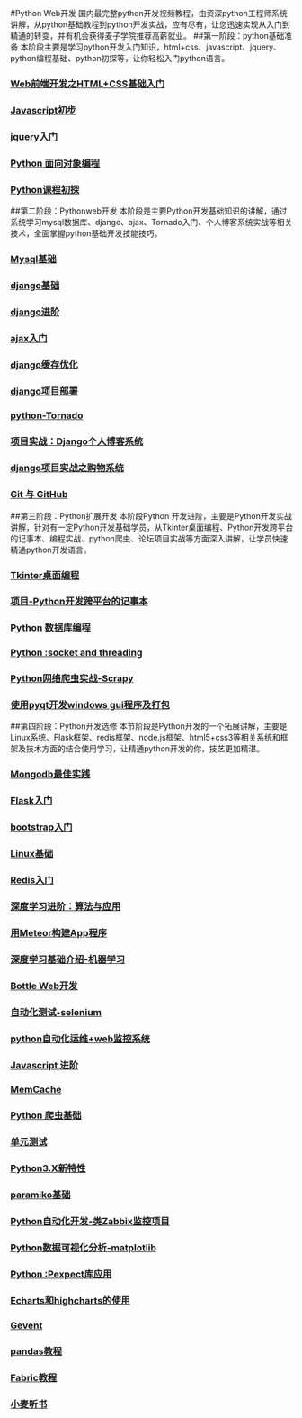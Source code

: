 #Python Web开发
  国内最完整python开发视频教程，由资深python工程师系统讲解，从python基础教程到python开发实战，应有尽有，让您迅速实现从入门到精通的转变，并有机会获得麦子学院推荐高薪就业。
##第一阶段：python基础准备
  本阶段主要是学习python开发入门知识，html+css、javascript、jquery、python编程基础、python初探等，让你轻松入门python语言。
### [Web前端开发之HTML+CSS基础入门](http://www.maiziedu.com/course/425/)
### [Javascript初步](http://www.maiziedu.com/course/302/)
### [jquery入门](http://www.maiziedu.com/course/303/)
### [Python 面向对象编程](http://www.maiziedu.com/course/545/)
### [Python课程初探](http://www.maiziedu.com/course/393/)
##第二阶段：Pythonweb开发
  本阶段是主要Python开发基础知识的讲解，通过系统学习mysql数据库、django、ajax、Tornado入门、个人博客系统实战等相关技术，全面掌握python基础开发技能技巧。
### [Mysql基础](http://www.maiziedu.com/course/306/)
### [django基础](http://www.maiziedu.com/course/307/)
### [django进阶](http://www.maiziedu.com/course/308/)
### [ajax入门](http://www.maiziedu.com/course/305/)
### [django缓存优化](http://www.maiziedu.com/course/311/)
### [django项目部署](http://www.maiziedu.com/course/310/)
### [python-Tornado](http://www.maiziedu.com/course/314/)
### [项目实战：Django个人博客系统](http://www.maiziedu.com/course/309/)
### [django项目实战之购物系统](http://www.maiziedu.com/course/544/)
### [Git 与 GitHub](http://www.maiziedu.com/course/782/)
##第三阶段：Python扩展开发
  本阶段Python 开发进阶，主要是Python开发实战讲解，针对有一定Python开发基础学员，从Tkinter桌面编程、Python开发跨平台的记事本、编程实战、python爬虫、论坛项目实战等方面深入讲解，让学员快速精通python开发语言。
### [Tkinter桌面编程](http://www.maiziedu.com/course/457/)
### [项目-Python开发跨平台的记事本](http://www.maiziedu.com/course/460/)
### [Python 数据库编程](http://www.maiziedu.com/course/573/)
### [Python :socket and threading](http://www.maiziedu.com/course/644/)
### [Python网络爬虫实战-Scrapy](http://www.maiziedu.com/course/458/)
### [使用pyqt开发windows gui程序及打包](http://www.maiziedu.com/course/577/)
##第四阶段：Python开发选修
  本节阶段是Python开发的一个拓展讲解，主要是Linux系统、Flask框架、redis框架、node.js框架、html5+css3等相关系统和框架及技术方面的结合使用学习，让精通python开发的你，技艺更加精湛。
### [Mongodb最佳实践](http://www.maiziedu.com/course/395/)
### [Flask入门](http://www.maiziedu.com/course/313/)
### [bootstrap入门](http://www.maiziedu.com/course/304/)
### [Linux基础](http://www.maiziedu.com/course/312/)
### [Redis入门](http://www.maiziedu.com/course/337/)
### [深度学习进阶：算法与应用](http://www.maiziedu.com/course/572/)
### [用Meteor构建App程序](http://www.maiziedu.com/course/342/)
### [深度学习基础介绍-机器学习](http://www.maiziedu.com/course/373/)
### [Bottle Web开发](http://www.maiziedu.com/course/494/)
### [自动化测试-selenium](http://www.maiziedu.com/course/568/)
### [python自动化运维+web监控系统](http://www.maiziedu.com/course/576/)
### [Javascript 进阶](http://www.maiziedu.com/course/581/)
### [MemCache](http://www.maiziedu.com/course/591/)
### [Python 爬虫基础](http://www.maiziedu.com/course/645/)
### [单元测试](http://www.maiziedu.com/course/661/)
### [Python3.X新特性](http://www.maiziedu.com/course/673/)
### [paramiko基础](http://www.maiziedu.com/course/688/)
### [Python自动化开发-类Zabbix监控项目](http://www.maiziedu.com/course/692/)
### [Python数据可视化分析-matplotlib](http://www.maiziedu.com/course/709/)
### [Python :Pexpect库应用](http://www.maiziedu.com/course/726/)
### [Echarts和highcharts的使用](http://www.maiziedu.com/course/734/)
### [Gevent](http://www.maiziedu.com/course/747/)
### [pandas教程](http://www.maiziedu.com/course/751/)
### [Fabric教程](http://www.maiziedu.com/course/793/)
### [小麦听书](http://www.maiziedu.com/course/801/)